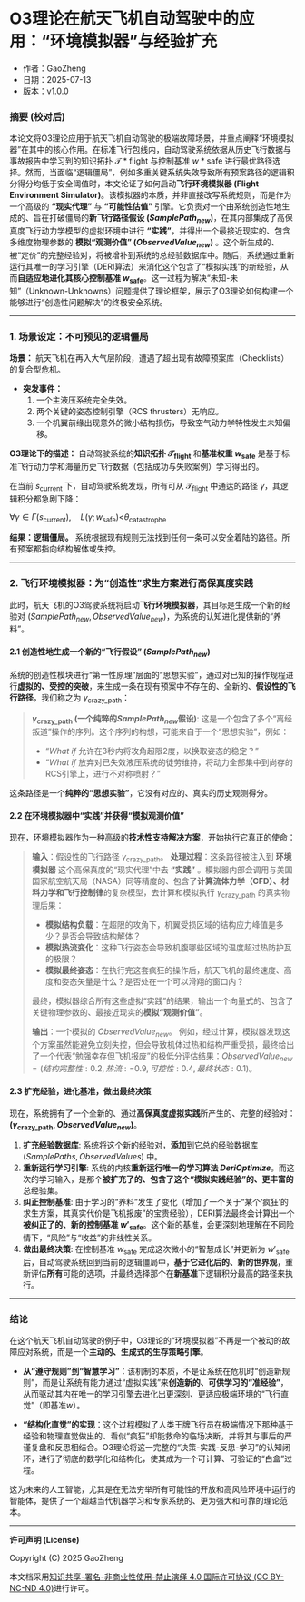 # **O3理论在航天飞机自动驾驶中的应用：“环境模拟器”与经验扩充**

- 作者：GaoZheng
- 日期：2025-07-13
- 版本：v1.0.0

### 摘要 (校对后)

本论文将O3理论应用于航天飞机自动驾驶的极端故障场景，并重点阐释“环境模拟器”在其中的核心作用。在标准飞行包线内，自动驾驶系统依据从历史飞行数据与事故报告中学习到的知识拓扑 $\mathcal{T}*{\text{flight}}$ 与控制基准 $w*{\text{safe}}$ 进行最优路径选择。然而，当面临“逻辑僵局”，例如多重关键系统失效导致所有预案路径的逻辑积分得分均低于安全阈值时，本文论证了如何启动**飞行环境模拟器 (Flight Environment Simulator)**。该模拟器的本质，并非直接改写系统规则，而是作为一个高级的 **“现实代理”** 与 **“可能性估值”** 引擎。它负责对一个由系统创造性地生成的、旨在打破僵局的**新飞行路径假设 ($SamplePath_{new}$)**，在其内部集成了高保真度飞行动力学模型的虚拟环境中进行 **“实践”**，并得出一个最接近现实的、包含多维度物理参数的 **模拟“观测价值” ($ObservedValue_{new}$)** 。这个新生成的、被“定价”的完整经验对，将被增补到系统的总经验数据库中。随后，系统通过重新运行其唯一的学习引擎（DERI算法）来消化这个包含了“模拟实践”的新经验，从而**自适应地进化其核心控制基准 $w_{\text{safe}}$**。这一过程为解决“未知-未知”（Unknown-Unknowns）问题提供了理论框架，展示了O3理论如何构建一个能够进行“创造性问题解决”的终极安全系统。

-----

### 1. 场景设定：不可预见的逻辑僵局

**场景：** 航天飞机在再入大气层阶段，遭遇了超出现有故障预案库（Checklists）的复合型危机。

  * **突发事件：**
    1.  一个主液压系统完全失效。
    2.  两个关键的姿态控制引擎（RCS thrusters）无响应。
    3.  一个机翼前缘出现意外的微小结构损伤，导致空气动力学特性发生未知偏移。

**O3理论下的描述：**
自动驾驶系统的**知识拓扑 $\mathcal{T}_{\text{flight}}$** 和**基准权重 $w_{\text{safe}}$** 是基于标准飞行动力学和海量历史飞行数据（包括成功与失败案例）学习得出的。

在当前 $s_{\text{current}}$ 下，自动驾驶系统发现，所有可从 $\mathcal{T}_{\text{flight}}$ 中通达的路径 $\gamma$，其逻辑积分都急剧下降：

$\forall \gamma \in \Gamma(s_{\text{current}}), \quad L(\gamma; w_{\text{safe}}) \text{<} \theta_{\text{catastrophe}}$

**结果：逻辑僵局。** 系统根据现有规则无法找到任何一条可以安全着陆的路径。所有预案都指向结构解体或失控。

-----

### 2. 飞行环境模拟器：为“创造性”求生方案进行高保真度实践

此时，航天飞机的O3驾驶系统将启动**飞行环境模拟器**，其目标是生成一个新的经验对 $(SamplePath_{new}, ObservedValue_{new})$，为系统的认知进化提供新的“养料”。

#### 2.1 创造性地生成一个新的“飞行假设” ($SamplePath_{new}$)

系统的创造性模块进行“第一性原理”层面的“思想实验”，通过对已知的操作规程进行**虚拟的、受控的突破**，来生成一条在现有预案中不存在的、全新的、**假设性的飞行路径**，我们称之为 $\gamma_{\text{crazy\_path}}$：

> **$\gamma_{\text{crazy\_path}}$ (一个纯粹的$SamplePath_{new}$假设)**:
> 这是一个包含了多个“离经叛道”操作的序列。这个序列的构想，可能来自于一个“思想实验”，例如：
>
>   * “*What if* 允许在3秒内将攻角超限2度，以换取姿态的稳定？”
>   * “*What if* 放弃对已失效液压系统的徒劳维持，将动力全部集中到尚存的RCS引擎上，进行不对称喷射？”

这条路径是一个**纯粹的“思想实验”**，它没有对应的、真实的历史观测得分。

#### 2.2 在环境模拟器中“实践”并获得“模拟观测价值”

现在，环境模拟器作为一种高级的**技术性支持解决方案**，开始执行它真正的使命：

> **输入**：假设性的飞行路径 $\gamma_{\text{crazy\_path}}$。
> **处理过程**：这条路径被注入到 **环境模拟器** 这个高保真度的“现实代理”中去 **“实践”** 。模拟器内部会调用与美国国家航空航天局（NASA）同等精度的、包含了**计算流体力学（CFD）、材料力学和飞行控制律**的复杂模型，去计算和模拟执行 $\gamma_{\text{crazy\_path}}$ 的真实物理后果：
>
>   * **模拟结构负载**：在超限的攻角下，机翼受损区域的结构应力峰值是多少？是否会导致结构解体？
>   * **模拟热流变化**：这种飞行姿态会导致机腹哪些区域的温度超过热防护瓦的极限？
>   * **模拟最终姿态**：在执行完这套疯狂的操作后，航天飞机的最终速度、高度和姿态矢量是什么？是否处在一个可以滑翔的窗口内？
>
> 最终，模拟器综合所有这些虚拟“实践”的结果，输出一个向量式的、包含了关键物理参数的、最接近现实的**模拟“观测价值”**。
>
> **输出**：一个模拟的 $ObservedValue_{new}$。
> 例如，经过计算，模拟器发现这个方案虽然能避免立刻失控，但会导致机体过热和结构严重受损，最终给出了一个代表“勉强幸存但飞机报废”的极低分评估结果：$ObservedValue_{new} = (结构完整性: 0.2, 热流: -0.9, 可控性: 0.4, 最终状态: 0.1)$。

#### 2.3 扩充经验，进化基准，做出最终决策

现在，系统拥有了一个全新的、通过**高保真度虚拟实践**所产生的、完整的经验对：**$\text{(}\gamma_{\text{crazy\_path}}, ObservedValue_{new} \text{)}$**。

1.  **扩充经验数据库**: 系统将这个新的经验对，**添加**到它总的经验数据库 $(SamplePaths, ObservedValues)$ 中。
2.  **重新运行学习引擎**: 系统的内核**重新运行唯一的学习算法 $DeriOptimize$**。而这次的学习输入，是那个**被扩充了的、包含了这个“模拟实践经验”的、更丰富的**总经验集。
3.  **纠正控制基准**: 由于学习的“养料”发生了变化（增加了一个关于“某个‘疯狂’的求生方案，其真实代价是飞机报废”的宝贵经验），DERI算法最终会计算出一个**被纠正了的、新的控制基准 $w'_{\text{safe}}$**。这个新的基准，会更深刻地理解在不同险情下，“风险”与“收益”的非线性关系。
4.  **做出最终决策**: 在控制基准 $w_{\text{safe}}$ 完成这次微小的“智慧成长”并更新为 $w'_{\text{safe}}$ 后，自动驾驶系统回到当前的逻辑僵局中，**基于它进化后的、新的世界观**，重新评估**所有**可能的选项，并最终选择那个在**新基准**下逻辑积分最高的路径来执行。

-----

### 结论

在这个航天飞机自动驾驶的例子中，O3理论的“环境模拟器”不再是一个被动的故障应对系统，而是一个**主动的、生成式的生存策略引擎**。

  * **从“遵守规则”到“智慧学习”**：该机制的本质，不是让系统在危机时“创造新规则”，而是让系统有能力通过“虚拟实践”来**创造新的、可供学习的“准经验”**，从而驱动其内在唯一的学习引擎去进化出更深刻、更适应极端环境的“飞行直觉”（即基准$w$）。

  * **“结构化直觉”的实现**：这个过程模拟了人类王牌飞行员在极端情况下那种基于经验和物理直觉做出的、看似“疯狂”却能救命的临场决断，并将其与事后的严谨复盘和反思相结合。O3理论将这一完整的“决策-实践-反思-学习”的认知闭环，进行了彻底的数学化和结构化，使其成为一个可计算、可验证的“白盒”过程。

这为未来的人工智能，尤其是在无法穷举所有可能性的开放和高风险环境中运行的智能体，提供了一个超越当代机器学习和专家系统的、更为强大和可靠的理论范本。

---

**许可声明 (License)**

Copyright (C) 2025 GaoZheng 

本文档采用[知识共享-署名-非商业性使用-禁止演绎 4.0 国际许可协议 (CC BY-NC-ND 4.0)](https://creativecommons.org/licenses/by-nc-nd/4.0/deed.zh-Hans)进行许可。
